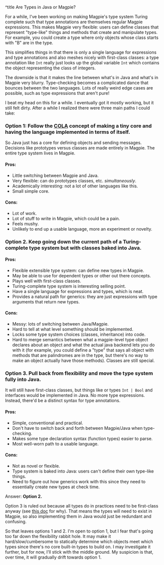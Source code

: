^title Are Types in Java or Magpie?

For a while, I've been working on making Magpie's type system Turing complete
such that type annotations are themselves regular Magpie expressions. This makes
Magpie very flexible: users can define classes that represent "type-like" things
and methods that create and manipulate types. For example, you could create a
type where only objects whose class starts with "B" are in the type.

This simplifies things in that there is only a single language for expressions
and type annotations and also meshes nicely with first-class classes: a type
annotation like `Int` really just looks up the global variable `Int` which
contains the object representing the class of integers.

The downside is that it makes the line between what's in Java and what's in
Magpie very blurry. Type-checking becomes a complicated dance that bounces
between the two languages. Lots of really weird edge cases are possible, such as
type expressions that aren't pure!

I beat my head on this for a while. I eventually got it mostly working, but it
still felt dirty. After a while I realized there were three main paths I could
take:

### Option 1: Follow the [COLA](http://en.wikipedia.org/wiki/COLA_%28software_architecture%29) concept of making a tiny core and having the language implemented in terms of itself.

So Java just has a core for defining objects and sending messages. Decisions
like prototypes versus classes are made entirely in Magpie. The entire type
system lives in Magpie.

#### Pros:

* Little switching between Magpie and Java.
* Very flexible: can do prototypes classes, etc. *simultaneously*.
* Academically interesting: not a lot of other languages like this.
* Small simple core.

#### Cons:

* Lot of work.
* Lot of stuff to write in Magpie, which could be a pain.
* Feels mushy.
* Unlikely to end up a usable language, more an experiment or novelty.

### Option 2. Keep going down the current path of a Turing-complete type system but with classes baked into Java.

#### Pros:

* Flexible extensible type system: can define new types in Magpie.
* May be able to use for dependent types or other out there concepts.
* Plays well with first-class classes.
* Turing-complete type system is interesting selling point.
* Have a single language for expressions and types, which is neat.
* Provides a natural path for generics: they are just expressions with type
  arguments that return new types.

#### Cons:

* Messy: lots of switching between Java/Magpie.
* Hard to tell at what level something should be implemented.
* Locks some type system choices (classes, inheritance) into code.
* Hard to merge semantics between what a magpie-level type object declares about
  an object and what the actual java backend lets you do with it (for example,
  you could define a "type" that says all object with methods that are
  palindromes are in the type, but there's no way to make an object actually
  have those methods). Classes are still special.

### Option 3. Pull back from flexibility and move the type system fully into Java.

It will still have first-class classes, but things like or types `Int | Bool` and interfaces would be implemented in Java. No more type expressions. Instead, there'd be a distinct syntax for type annotations.

#### Pros:

* Simple, conventional and practical.
* Don't have to switch back and forth between Magpie/Java when type-checking.
* Makes some type declaration syntax (function types) easier to parse.
* Most well-worn path to a usable language.

#### Cons:

* Not as novel or flexible.
* Type system is baked into Java: users can't define their own type-like things.
* Need to figure out how generics work with this since they need to essentially
  create new types at check time.

Answer: **Option 2.**

Option 3 is ruled out because all types do in practices need to be first-class
anyway (see [this doc](are-all-types-first-class.html) for why). That means the
types will need to exist in Magpie, so also implementing them in Java would just
be redundant and confusing.

So that leaves options 1 and 2. I'm open to option 1, but I fear that's going
too far down the flexibility rabbit hole. It may make it hard/slow/cumbersome to
statically determine which objects meet which types since there's no core
built-in types to build on. I may investigate it further, but for now, I'll
stick with the middle ground. My suspicion is that, over time, it will gradually drift towards option 1.